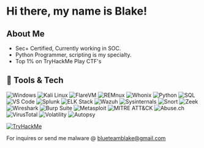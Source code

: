 # Hi there, my name is Blake!

## About Me
- Sec+ Certified, Currently working in SOC. 
- Python Programmer, scripting is my specialty. 
- Top 1% on TryHackMe Play CTF's

## 🔧 Tools & Tech

![Windows](https://img.shields.io/badge/Windows-0078D6?style=flat&logo=windows&logoColor=white)
![Kali Linux](https://img.shields.io/badge/Kali_Linux-557C94?style=flat&logo=kalilinux&logoColor=white)
![FlareVM](https://img.shields.io/badge/FlareVM-800000?style=flat&logo=windows&logoColor=white)
![REMnux](https://img.shields.io/badge/REMnux-DD4814?style=flat&logo=linux&logoColor=white)
![Whonix](https://img.shields.io/badge/Whonix-5277C3?style=flat&logo=tor&logoColor=white)
![Python](https://img.shields.io/badge/Python-3670A0?style=flat&logo=python&logoColor=white)
![SQL](https://img.shields.io/badge/SQL-4479A1?style=flat&logo=postgresql&logoColor=white)
![VS Code](https://img.shields.io/badge/VS_Code-007ACC?style=flat&logo=visualstudiocode&logoColor=white)
![Splunk](https://img.shields.io/badge/Splunk-000000?style=flat&logo=splunk&logoColor=white)
![ELK Stack](https://img.shields.io/badge/ELK_Stack-005571?style=flat&logo=elasticsearch&logoColor=white)
![Wazuh](https://img.shields.io/badge/Wazuh-0052CC?style=flat)
![Sysinternals](https://img.shields.io/badge/Sysinternals-333366?style=flat)
![Snort](https://img.shields.io/badge/Snort-E54B4D?style=flat)
![Zeek](https://img.shields.io/badge/Zeek-000000?style=flat)
![Wireshark](https://img.shields.io/badge/Wireshark-1679A7?style=flat&logo=wireshark&logoColor=white)
![Burp Suite](https://img.shields.io/badge/Burp_Suite-FF6F00?style=flat&logo=burpsuite&logoColor=white)
![Metasploit](https://img.shields.io/badge/Metasploit-000000?style=flat&logo=metasploit&logoColor=white)
![MITRE ATT&CK](https://img.shields.io/badge/MITRE_ATT&CK-003366?style=flat)
![Abuse.ch](https://img.shields.io/badge/Abuse.ch-FF0000?style=flat)
![VirusTotal](https://img.shields.io/badge/VirusTotal-394EFF?style=flat&logo=virustotal&logoColor=white)
![Volatility](https://img.shields.io/badge/Volatility-556B2F?style=flat&logo=data:image/png;base64)
![Autopsy](https://img.shields.io/badge/Autopsy-2E86C1?style=flat&logo=autopsy&logoColor=white)

[![TryHackMe](https://img.shields.io/badge/TryHackMe-E6532E?style=flat&logo=tryhackme&logoColor=white)](https://tryhackme.com/p/BlueTeamBlake) 

For inquires or send me malware @
blueteamblake@gmail.com
